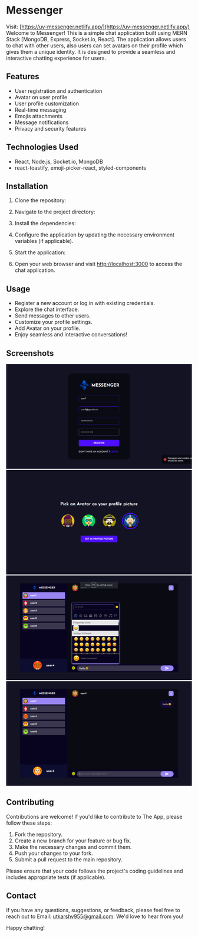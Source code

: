 # Messenger

Visit: [https://uv-messenger.netlify.app/](https://uv-messenger.netlify.app/)
Welcome to Messenger! This is a simple chat application built using MERN Stack [MongoDB, Express, Socket.io, React]. The application allows users to chat with other users, also users can set avatars on their profile which gives them a unique identity. It is designed to provide a seamless and interactive chatting experience for users.

## Features

- User registration and authentication
- Avatar on user profile
- User profile customization
- Real-time messaging
- Emojis attachments
- Message notifications
- Privacy and security features

## Technologies Used

- React, Node.js, Socket.io, MongoDB
- react-toastify, emoji-picker-react, styled-components

## Installation

1. Clone the repository:

2. Navigate to the project directory:

3. Install the dependencies:

4. Configure the application by updating the necessary environment variables (if applicable).

5. Start the application:

6. Open your web browser and visit [http://localhost:3000](http://localhost:3000) to access the chat application.

## Usage

- Register a new account or log in with existing credentials.
- Explore the chat interface.
- Send messages to other users.
- Customize your profile settings.
- Add Avatar on your profile.
- Enjoy seamless and interactive conversations!

## Screenshots

![Screenshot](./screenshots/ss5.png)
![Screenshot](./screenshots/ss4.png)
![Screenshot](./screenshots/ss1.png)
![Screenshot](./screenshots/ss2.png)

## Contributing

Contributions are welcome! If you'd like to contribute to The App, please follow these steps:

1. Fork the repository.
2. Create a new branch for your feature or bug fix.
3. Make the necessary changes and commit them.
4. Push your changes to your fork.
5. Submit a pull request to the main repository.

Please ensure that your code follows the project's coding guidelines and includes appropriate tests (if applicable).

## Contact

If you have any questions, suggestions, or feedback, please feel free to reach out to Email: utkarshv955@gmail.com. We'd love to hear from you!

Happy chatting!
